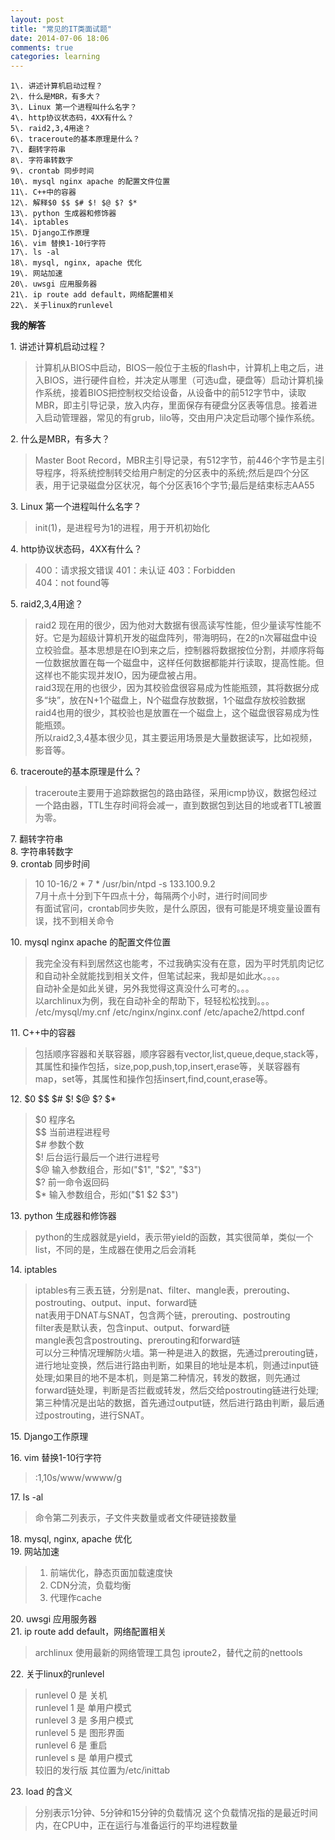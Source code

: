 ```yaml
---
layout: post
title: "常见的IT类面试题"
date: 2014-07-06 18:06
comments: true
categories: learning
---
```

       
    1\. 讲述计算机启动过程？            
    2\. 什么是MBR，有多大？               
    3\. Linux 第一个进程叫什么名字？              
    4\. http协议状态码，4XX有什么？              
    5\. raid2,3,4用途？              
    6\. traceroute的基本原理是什么？              
    7\. 翻转字符串              
    8\. 字符串转数字              
    9\. crontab 同步时间              
    10\. mysql nginx apache 的配置文件位置              
    11\. C++中的容器              
    12\. 解释$0 $$ $# $! $@ $? $*              
    13\. python 生成器和修饰器              
    14\. iptables              
    15\. Django工作原理              
    16\. vim 替换1-10行字符
    17\. ls -al
    18\. mysql, nginx, apache 优化              
    19\. 网站加速              
    20\. uwsgi 应用服务器              
    21\. ip route add default，网络配置相关              
    22\. 关于linux的runlevel              
                  
              

**我的解答**          

1\. 讲述计算机启动过程？            
>计算机从BIOS中启动，BIOS一般位于主板的flash中，计算机上电之后，进入BIOS，进行硬件自检，并决定从哪里（可选u盘，硬盘等）启动计算机操作系统，接着BIOS把控制权交给设备，从设备中的前512字节中，读取MBR，即主引导记录，放入内存，里面保存有硬盘分区表等信息。接着进入启动管理器，常见的有grub，lilo等，交由用户决定启动哪个操作系统。           

2\. 什么是MBR，有多大？               
>Master Boot Record，MBR主引导记录，有512字节，前446个字节是主引导程序，将系统控制转交给用户制定的分区表中的系统;然后是四个分区表，用于记录磁盘分区状况，每个分区表16个字节;最后是结束标志AA55         

3\. Linux 第一个进程叫什么名字？              
>init(1)，是进程号为1的进程，用于开机初始化       

4\. http协议状态码，4XX有什么？              
>400：请求报文错误    401：未认证    403：Forbidden        
>404：not found等          

5\. raid2,3,4用途？              
>raid2 现在用的很少，因为他对大数据有很高读写性能，但少量读写性能不好。它是为超级计算机开发的磁盘阵列，带海明码，在2的n次幂磁盘中设立校验盘。基本思想是在IO到来之后，控制器将数据按位分割，并顺序将每一位数据放置在每一个磁盘中，这样任何数据都能并行读取，提高性能。但这样也不能实现并发IO，因为硬盘被占用。             
>raid3现在用的也很少，因为其校验盘很容易成为性能瓶颈，其将数据分成多“块”，放在N+1个磁盘上，N个磁盘存放数据，1个磁盘存放校验数据     
>raid4也用的很少，其校验也是放置在一个磁盘上，这个磁盘很容易成为性能瓶颈。    
>所以raid2,3,4基本很少见，其主要运用场景是大量数据读写，比如视频，影音等。          

6\. traceroute的基本原理是什么？              
>traceroute主要用于追踪数据包的路由路径，采用icmp协议，数据包经过一个路由器，TTL生存时间将会减一，直到数据包到达目的地或者TTL被置为零。         

7\. 翻转字符串              
8\. 字符串转数字              
9\. crontab 同步时间              
> 10 10-16/2 * 7 *  /usr/bin/ntpd -s 133.100.9.2         
> 7月十点十分到下午四点十分，每隔两个小时，进行时间同步         
> 有面试官问，crontab同步失败，是什么原因，很有可能是环境变量设置有误，找不到相关命令         

10\. mysql nginx apache 的配置文件位置              
> 我完全没有料到居然这也能考，不过我确实没有在意，因为平时凭肌肉记忆和自动补全就能找到相关文件，但笔试起来，我却是如此水。。。。         
> 自动补全是如此关键，另外我觉得这真没什么可考的。。。        
> 以archlinux为例，我在自动补全的帮助下，轻轻松松找到。。。           
> /etc/mysql/my.cnf   /etc/nginx/nginx.conf    /etc/apache2/httpd.conf         

11\. C++中的容器              
> 包括顺序容器和关联容器，顺序容器有vector,list,queue,deque,stack等，其属性和操作包括，size,pop,push,top,insert,erase等，关联容器有map，set等，其属性和操作包括insert,find,count,erase等。       

12\. $0 $$ $# $! $@ $? $*              
> $0 程序名       
> $$ 当前进程进程号       
> $# 参数个数             
> $! 后台运行最后一个进行进程号             
> $@ 输入参数组合，形如("$1", "$2", "$3")          
> $? 前一命令返回码                   
> $* 输入参数组合，形如("$1 $2 $3")            

13\. python 生成器和修饰器              
> python的生成器就是yield，表示带yield的函数，其实很简单，类似一个list，不同的是，生成器在使用之后会消耗        
>
>

14\. iptables              
> iptables有三表五链，分别是nat、filter、mangle表，prerouting、postrouting、output、input、forward链        
> nat表用于DNAT与SNAT，包含两个链，prerouting、postrouting         
> filter表是默认表，包含input、output、forward链        
> mangle表包含postrouting、prerouting和forward链         
> 可以分三种情况理解防火墙。第一种是进入的数据，先通过prerouting链，进行地址变换，然后进行路由判断，如果目的地址是本机，则通过input链处理;如果目的地不是本机，则是第二种情况，转发的数据，则先通过forward链处理，判断是否拦截或转发，然后交给postrouting链进行处理;第三种情况是出站的数据，首先通过output链，然后进行路由判断，最后通过postrouting，进行SNAT。

15\. Django工作原理              
> 

16\. vim 替换1-10行字符      
> :1,10s/www/wwww/g              

17\. ls -al      
> 命令第二列表示，子文件夹数量或者文件硬链接数量              

18\. mysql, nginx, apache 优化              
19\. 网站加速              
> 1. 前端优化，静态页面加载速度快
> 2. CDN分流，负载均衡
> 3. 代理作cache



20\. uwsgi 应用服务器              
21\. ip route add default，网络配置相关              
> archlinux 使用最新的网络管理工具包 iproute2，替代之前的nettools          
>


22\. 关于linux的runlevel              
> runlevel 0 是 关机        
> runlevel 1 是 单用户模式         
> runlevel 3 是 多用户模式         
> runlevel 5 是 图形界面           
> runlevel 6 是 重启               
> runlevel s 是 单用户模式         
> 较旧的发行版 其位置为/etc/inittab            

23\. load 的含义       
> 分别表示1分钟、5分钟和15分钟的负载情况
> 这个负载情况指的是最近时间内，在CPU中，正在运行与准备运行的平均进程数量

